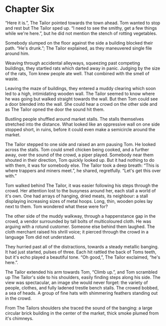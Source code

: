 # Chapter Six

“Here it is.”, The Tailor pointed towards the town ahead. Tom wanted to stop and rest but The Tailor sped up. “I need to see the smithy, get a few things while we're here.”, but he did not mention the stench of rotting vegetables.

Somebody slumped on the floor against the side a building blocked their path. “He's drunk.”; The Tailor explained, as they maneuvered single file around him.

Weaving through accidental alleyways, squeezing past competing buildings, they startled rats which darted away in panic. Judging by the size of the rats, Tom knew people ate well. That combined with the smell of waste.

Leaving the maze of buildings, they entered a muddy clearing which soon led to a high, intimidating wooden wall. The Tailor seemed to know where he was going but walked straight towards the wall. But then Tom could see a door blended into the wall. She could hear a crowd on the other side and as The Tailor opned the door the sound hit them.

Bustling people shuffled around market stalls. The stalls themselves stretched into the distance. What looked like an oppressive wall on one side stopped short, in ruins, before it could even make a semicircle around the market.

The Tailor stepped to one side and raised an arm pausing Tom. He looked across the stalls. Tom could smell chicken being cooked, and a further away, over the sound of the crowd, a piper played. Somebody near them shouted in their direction, Tom quickly looked up. But it had nothing to do with them, it was for somebody else. The Tailor took a deep breath: “This is where trappers and miners meet.”, he shared, regretfully. “Let's get this over with.”

Tom walked behind The Tailor, it was easier following his steps through the crowd. Her attention lost to the busyness around her, each stall a world of it's own. One had arrays of hanging, dried meats, its neighbour: a stall displaying increasing sizes of metal hoops. Long, thin, wooden poles lay next to them. Tom wondered what these were for?

The other side of the muddy walkway, through a happenstance gap in the crowd, a vendor surrounded by tall bolts of multicoloured cloth. He was arguing with a rotund customer. Someone else behind them laughed. The cloth merchant raised his shrill voice; it pierced through the crowd in a language Tom did not understand.

They hurried past all of the distractions, towards a steady metallic banging. It had just started, pulses of three. Each hit rattled the back of Toms teeth, but it's echo played a beautiful tone. “Oh good,”, The Tailor exclaimed, “he's here.”. 

The Tailor extended his arm towards Tom, “Climb up.”, and Tom scrambled up The Tailor's side to his shoulders, easily finding steps along his side. The view was spectacular, an image she would never forget: the variety of people, clothes, and fully ladened trestle bench stalls. The crowed bobbed, a sea of heads. A group of fine hats with shimmering feathers standing out in the crowd.

From The Tailors shoulders she traced the sound of the banging: a large circular brick building in the center of the market, thick smoke plumed from it's chimneys.
